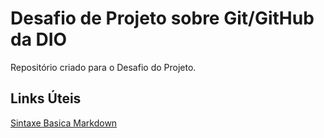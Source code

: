 # Desafio de Projeto sobre Git/GitHub da DIO
Repositório criado para o Desafio do Projeto.

## Links Úteis
[Sintaxe Basica Markdown](https://www.markdownguide.org/basic-syntax/)
